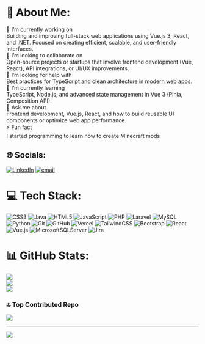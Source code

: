 # 💫 About Me:
🔭 I’m currently working on<br>Building and improving full-stack web applications using Vue.js 3, React, and .NET. Focused on creating efficient, scalable, and user-friendly interfaces.<br>👯 I’m looking to collaborate on<br>Open-source projects or startups that involve frontend development (Vue, React), API integrations, or UI/UX improvements.<br>🤝 I’m looking for help with<br>Best practices for TypeScript and clean architecture in modern web apps.<br>🌱 I’m currently learning<br>TypeScript, Node.js, and advanced state management in Vue 3 (Pinia, Composition API).<br>💬 Ask me about<br>Frontend development, Vue.js, React, and how to build reusable UI components or optimize web app performance.<br>⚡ Fun fact<br>I started programming to learn how to create Minecraft mods


## 🌐 Socials:
[![LinkedIn](https://img.shields.io/badge/LinkedIn-%230077B5.svg?logo=linkedin&logoColor=white)](https://linkedin.com/in/in/roman-myziuk/) [![email](https://img.shields.io/badge/Email-D14836?logo=gmail&logoColor=white)](mailto:romainot99@gmail.com) 

# 💻 Tech Stack:
![CSS3](https://img.shields.io/badge/css3-%231572B6.svg?style=for-the-badge&logo=css3&logoColor=white) ![Java](https://img.shields.io/badge/java-%23ED8B00.svg?style=for-the-badge&logo=openjdk&logoColor=white) ![HTML5](https://img.shields.io/badge/html5-%23E34F26.svg?style=for-the-badge&logo=html5&logoColor=white) ![JavaScript](https://img.shields.io/badge/javascript-%23323330.svg?style=for-the-badge&logo=javascript&logoColor=%23F7DF1E) ![PHP](https://img.shields.io/badge/php-%23777BB4.svg?style=for-the-badge&logo=php&logoColor=white) ![Laravel](https://img.shields.io/badge/laravel-%23FF2D20.svg?style=for-the-badge&logo=laravel&logoColor=white) ![MySQL](https://img.shields.io/badge/mysql-4479A1.svg?style=for-the-badge&logo=mysql&logoColor=white) ![Python](https://img.shields.io/badge/python-3670A0?style=for-the-badge&logo=python&logoColor=ffdd54) ![Git](https://img.shields.io/badge/git-%23F05033.svg?style=for-the-badge&logo=git&logoColor=white) ![GitHub](https://img.shields.io/badge/github-%23121011.svg?style=for-the-badge&logo=github&logoColor=white) ![Vercel](https://img.shields.io/badge/vercel-%23000000.svg?style=for-the-badge&logo=vercel&logoColor=white) ![TailwindCSS](https://img.shields.io/badge/tailwindcss-%2338B2AC.svg?style=for-the-badge&logo=tailwind-css&logoColor=white) ![Bootstrap](https://img.shields.io/badge/bootstrap-%238511FA.svg?style=for-the-badge&logo=bootstrap&logoColor=white) ![React](https://img.shields.io/badge/react-%2320232a.svg?style=for-the-badge&logo=react&logoColor=%2361DAFB) ![Vue.js](https://img.shields.io/badge/vue.js-%2335495e.svg?style=for-the-badge&logo=vuedotjs&logoColor=%234FC08D) ![MicrosoftSQLServer](https://img.shields.io/badge/Microsoft%20SQL%20Server-CC2927?style=for-the-badge&logo=microsoft%20sql%20server&logoColor=white) ![Jira](https://img.shields.io/badge/jira-%230A0FFF.svg?style=for-the-badge&logo=jira&logoColor=white)
# 📊 GitHub Stats:
![](https://github-readme-stats.vercel.app/api?username=Ro0oman&theme=radical&hide_border=false&include_all_commits=false&count_private=false)<br/>
![](https://nirzak-streak-stats.vercel.app/?user=Ro0oman&theme=radical&hide_border=false)<br/>
![](https://github-readme-stats.vercel.app/api/top-langs/?username=Ro0oman&theme=radical&hide_border=false&include_all_commits=false&count_private=false&layout=compact)

### 🔝 Top Contributed Repo
![](https://github-contributor-stats.vercel.app/api?username=Ro0oman&limit=5&theme=dracula&combine_all_yearly_contributions=true)

---
[![](https://visitcount.itsvg.in/api?id=Ro0oman&icon=0&color=0)](https://visitcount.itsvg.in)

<!-- Proudly created with GPRM ( https://gprm.itsvg.in ) -->
